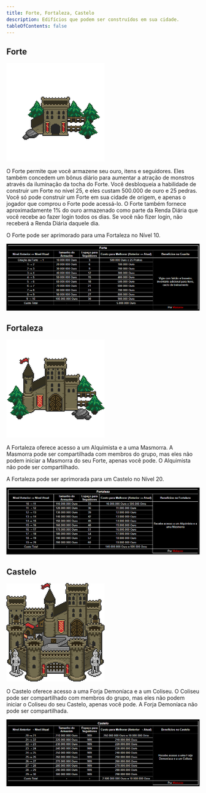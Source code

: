 ```yaml
---
title: Forte, Fortaleza, Castelo
description: Edifícios que podem ser construídos em sua cidade.
tableOfContents: false
---
```

## Forte
![Forte](https://raw.githubusercontent.com/Orna-Brasil/Assets/main/Edificios/Keep.webp)

O Forte permite que você armazene seu ouro, itens e seguidores. Eles também concedem um bônus diário para aumentar a atração de monstros através da iluminação da tocha do Forte. Você desbloqueia a habilidade de construir um Forte no nível 25, e eles custam 500.000 de ouro e 25 pedras. Você só pode construir um Forte em sua cidade de origem, e apenas o jogador que comprou o Forte pode acessá-lo. O Forte também fornece aproximadamente 1% do ouro armazenado como parte da Renda Diária que você recebe ao fazer login todos os dias. Se você não fizer login, não receberá a Renda Diária daquele dia.

O Forte pode ser aprimorado para uma Fortaleza no Nível 10.

![Stats](https://raw.githubusercontent.com/Orna-Brasil/Assets/main/infograficos/ForteStats.png)

## Fortaleza
![Fortaleza](https://raw.githubusercontent.com/Orna-Brasil/Assets/main/Edificios/Fortress.webp)

A Fortaleza oferece acesso a um Alquimista e a uma Masmorra. A Masmorra pode ser compartilhada com membros do grupo, mas eles não podem iniciar a Masmorra do seu Forte, apenas você pode. O Alquimista não pode ser compartilhado.

A Fortaleza pode ser aprimorada para um Castelo no Nível 20.

![Stats](https://raw.githubusercontent.com/Orna-Brasil/Assets/main/infograficos/FortalezaStats.png)

## Castelo
![Castelo](https://raw.githubusercontent.com/Orna-Brasil/Assets/main/Edificios/Castle.webp)

O Castelo oferece acesso a uma Forja Demoníaca e a um Coliseu. O Coliseu pode ser compartilhado com membros do grupo, mas eles não podem iniciar o Coliseu do seu Castelo, apenas você pode. A Forja Demoníaca não pode ser compartilhada.

![Stats](https://raw.githubusercontent.com/Orna-Brasil/Assets/main/infograficos/CasteloStats.png)